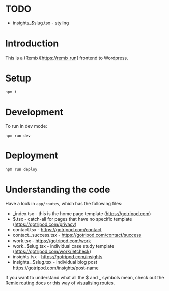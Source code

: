 # TODO

- insights_$slug.tsx - styling

# Introduction

This is a (Remix)[https://remix.run] frontend to Wordpress.

# Setup

`npm i`

# Development

To run in dev mode:

`npm run dev`

# Deployment

`npm run deploy`

# Understanding the code

Have a look in `app/routes`, which has the following files:

- _index.tsx - this is the home page template (https://gotripod.com)
- $.tsx - catch-all for pages that have no specific template (https://gotripod.com/privacy)
- contact.tsx - https://gotripod.com/contact
- contact_.success.tsx - https://gotripod.com/contact/success
- work.tsx - https://gotripod.com/work
- work\_.$slug.tsx - individual case study template (https://gotripod.com/work/letcheck)
- insights.tsx - https://gotripod.com/insights
- insights_.$slug.tsx - individual blog post https://gotripod.com/insights/post-name

If you want to understand what all the $ and \_ symbols mean, check out the [Remix routing docs](https://remix.run/docs/en/main/file-conventions/routes) or this way of [visualising routes](https://interactive-remix-routing-v2.netlify.app).
